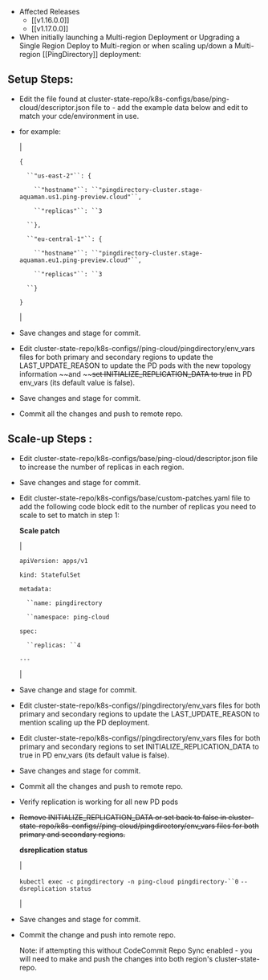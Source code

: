 - Affected Releases
	- [[v1.16.0.0]]
	- [[v1.17.0.0]]
- When initially launching a Multi-region Deployment or Upgrading a Single Region Deploy to Multi-region or when scaling up/down a Multi-region [[PingDirectory]] deployment:
## Setup Steps:
- Edit the file found at cluster-state-repo/k8s-configs/base/ping-cloud/descriptor.json file to - add the example data below and edit to match your cde/environment in use.
- for example: 
  
  | 
  
  `{`
  
  `  ``"us-east-2"``: {`
  
  `    ``"hostname"``: ``"pingdirectory-cluster.stage-aquaman.us1.ping-preview.cloud"``,`
  
  `    ``"replicas"``: ``3`
  
  `  ``},`
  
  `  ``"eu-central-1"``: {`
  
  `    ``"hostname"``: ``"pingdirectory-cluster.stage-aquaman.eu1.ping-preview.cloud"``,`
  
  `    ``"replicas"``: ``3`
  
  `  ``}`
  
  `}`
  
   |
- Save changes and stage for commit.
- Edit cluster-state-repo/k8s-configs/<region>/ping-cloud/pingdirectory/env_vars files for both primary and secondary regions to update the LAST_UPDATE_REASON to update the PD pods with the new topology information ~~and ~~~~set INITIALIZE_REPLICATION_DATA to true~~ in PD env_vars (its default value is false).
- Save changes and stage for commit.
- Commit all the changes and push to remote repo.
## Scale-up Steps  :
- Edit cluster-state-repo/k8s-configs/base/ping-cloud/descriptor.json file to increase the number of replicas in each region.
- Save changes and stage for commit.
- Edit cluster-state-repo/k8s-configs/base/custom-patches.yaml file to add the following code block edit to the number of replicas you need to scale to set to match in step 1:
  
  **Scale patch**
  
  | 
  
  `apiVersion: apps/v1`
  
  `kind: StatefulSet`
  
  `metadata:`
  
  `  ``name: pingdirectory`
  
  `  ``namespace: ping-cloud`
  
  `spec:`
  
  `  ``replicas: ``4`
  
  `---`
  
   |
- Save change and stage for commit.
- Edit cluster-state-repo/k8s-configs/<region>/pingdirectory/env_vars files for both primary and secondary regions to update the LAST_UPDATE_REASON to mention scaling up the PD deployment.
- Edit cluster-state-repo/k8s-configs/<region>/pingdirectory/env_vars files for both primary and secondary regions to set INITIALIZE_REPLICATION_DATA to true in PD env_vars (its default value is false).
- Save changes and stage for commit.
- Commit all the changes and push to remote repo.
- Verify replication is working for all new PD pods
- ~~Remove INITIALIZE_REPLICATION_DATA or set back to false in cluster-state-repo/k8s-configs/<region>/ping-cloud/pingdirectory/env_vars files for both primary and secondary regions.~~
  
  **dsreplication status**
  
  | 
  
  `kubectl exec -c pingdirectory -n ping-cloud pingdirectory-``0` `-- dsreplication status`
  
   |
- Save changes and stage for commit.
- Commit the change and push into remote repo.
  
  Note: if attempting this without CodeCommit Repo Sync enabled - you will need to make and push the changes into both region's cluster-state-repo.